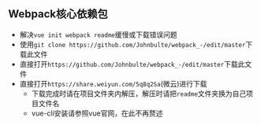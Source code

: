 ## Webpack核心依赖包
+ 解决`vue init webpack readme`缓慢或下载错误问题
+ 使用`git clone https://github.com/Johnbulte/webpack_-/edit/master`下载此文件
+ 直接打开`https://github.com/Johnbulte/webpack_-/edit/master`下载此文件
+ 直接打开`https://share.weiyun.com/5q8q2Sa`(微云)进行下载
  - 下载完成时请在项目文件夹内解压，解压时请把`readme`文件夹换为自己项目文件名
  - vue-cli安装请参照vue官网，在此不再赘述
